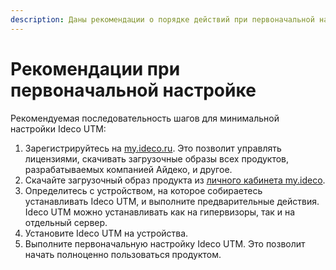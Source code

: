 ```yaml
---
description: Даны рекомендации о порядке действий при первоначальной настройке Ideco UTM.
---
```


# Рекомендации при первоначальной настройке

Рекомендуемая последовательность шагов для минимальной настройки Ideco UTM:

1. Зарегистрируйтесь на [my.ideco.ru](https://my.ideco.ru/). Это позволит управлять лицензиями, скачивать загрузочные образы всех продуктов, разрабатываемых компанией Айдеко, и другое.
2. Скачайте загрузочный образ продукта из [личного кабинета my.ideco](initial-action-my-ideco.md).
3. Определитесь с устройством, на которое собираетесь устанавливать Ideco UTM, и выполните предварительные действия. Ideco UTM можно устанавливать как на гипервизоры, так и на отдельный сервер.
4. Установите Ideco UTM на устройства.
5. Выполните первоначальную настройку Ideco UTM. Это позволит начать полноценно пользоваться продуктом.